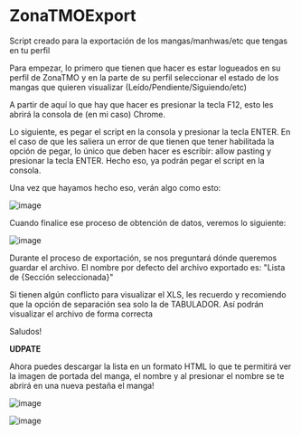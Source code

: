 # ZonaTMOExport
Script creado para la exportación de los mangas/manhwas/etc que tengas en tu perfil

Para empezar, lo primero que tienen que hacer es estar logueados en su perfil de ZonaTMO y en la parte de su perfil seleccionar el estado de los mangas que quieren visualizar (Leído/Pendiente/Siguiendo/etc)

A partir de aquí lo que hay que hacer es presionar la tecla F12, esto les abrirá la consola de (en mi caso) Chrome. 

Lo siguiente, es pegar el script en la consola y presionar la tecla ENTER. En el caso de que les saliera un error de que tienen que tener habilitada la opción de pegar, lo único que deben hacer es escribir: allow pasting y presionar la tecla ENTER. Hecho eso, ya podrán pegar el script en la consola. 

Una vez que hayamos hecho eso, verán algo como esto: 

![image](https://github.com/user-attachments/assets/12608b78-d7b4-4cb4-b4fb-638d68867987)

Cuando finalice ese proceso de obtención de datos, veremos lo siguiente:

![image](https://github.com/user-attachments/assets/e842b3e1-ab65-4ca2-a66d-7c08a64cb5c2)

Durante el proceso de exportación, se nos preguntará dónde queremos guardar el archivo. El nombre por defecto del archivo exportado es:
"Lista de {Sección seleccionada}"

Si tienen algún conflicto para visualizar el XLS, les recuerdo y recomiendo que la opción de separación sea solo la de TABULADOR. Así podrán visualizar el archivo de forma correcta

Saludos!

**UDPATE**

Ahora puedes descargar la lista en un formato HTML lo que te permitirá ver la imagen de portada del manga, el nombre y al presionar el nombre se te abrirá en una nueva pestaña el manga!

![image](https://github.com/user-attachments/assets/83167efc-9feb-4bb1-a2ef-80e9fe7cf90e)

![image](https://github.com/user-attachments/assets/4747ee02-080d-4bc4-a384-65d6e3487bc4)
